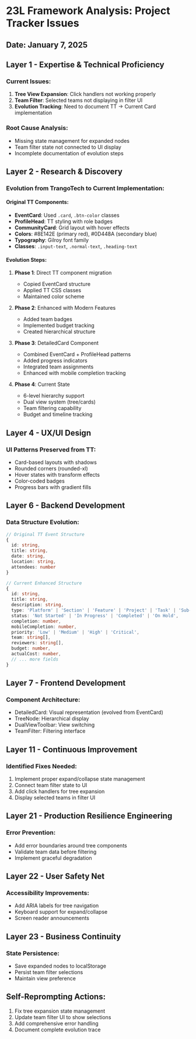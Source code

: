 # 23L Framework Analysis: Project Tracker Issues
## Date: January 7, 2025

## Layer 1 - Expertise & Technical Proficiency
### Current Issues:
1. **Tree View Expansion**: Click handlers not working properly
2. **Team Filter**: Selected teams not displaying in filter UI
3. **Evolution Tracking**: Need to document TT → Current Card implementation

### Root Cause Analysis:
- Missing state management for expanded nodes
- Team filter state not connected to UI display
- Incomplete documentation of evolution steps

## Layer 2 - Research & Discovery
### Evolution from TrangoTech to Current Implementation:

#### Original TT Components:
- **EventCard**: Used `.card`, `.btn-color` classes
- **ProfileHead**: TT styling with role badges
- **CommunityCard**: Grid layout with hover effects
- **Colors**: #8E142E (primary red), #0D448A (secondary blue)
- **Typography**: Gilroy font family
- **Classes**: `.input-text`, `.normal-text`, `.heading-text`

#### Evolution Steps:
1. **Phase 1**: Direct TT component migration
   - Copied EventCard structure
   - Applied TT CSS classes
   - Maintained color scheme

2. **Phase 2**: Enhanced with Modern Features
   - Added team badges
   - Implemented budget tracking
   - Created hierarchical structure

3. **Phase 3**: DetailedCard Component
   - Combined EventCard + ProfileHead patterns
   - Added progress indicators
   - Integrated team assignments
   - Enhanced with mobile completion tracking

4. **Phase 4**: Current State
   - 6-level hierarchy support
   - Dual view system (tree/cards)
   - Team filtering capability
   - Budget and timeline tracking

## Layer 4 - UX/UI Design
### UI Patterns Preserved from TT:
- Card-based layouts with shadows
- Rounded corners (rounded-xl)
- Hover states with transform effects
- Color-coded badges
- Progress bars with gradient fills

## Layer 6 - Backend Development
### Data Structure Evolution:
```typescript
// Original TT Event Structure
{
  id: string,
  title: string,
  date: string,
  location: string,
  attendees: number
}

// Current Enhanced Structure
{
  id: string,
  title: string,
  description: string,
  type: 'Platform' | 'Section' | 'Feature' | 'Project' | 'Task' | 'Sub-task',
  status: 'Not Started' | 'In Progress' | 'Completed' | 'On Hold',
  completion: number,
  mobileCompletion: number,
  priority: 'Low' | 'Medium' | 'High' | 'Critical',
  team: string[],
  reviewers: string[],
  budget: number,
  actualCost: number,
  // ... more fields
}
```

## Layer 7 - Frontend Development
### Component Architecture:
- DetailedCard: Visual representation (evolved from EventCard)
- TreeNode: Hierarchical display
- DualViewToolbar: View switching
- TeamFilter: Filtering interface

## Layer 11 - Continuous Improvement
### Identified Fixes Needed:
1. Implement proper expand/collapse state management
2. Connect team filter state to UI
3. Add click handlers for tree expansion
4. Display selected teams in filter UI

## Layer 21 - Production Resilience Engineering
### Error Prevention:
- Add error boundaries around tree components
- Validate team data before filtering
- Implement graceful degradation

## Layer 22 - User Safety Net
### Accessibility Improvements:
- Add ARIA labels for tree navigation
- Keyboard support for expand/collapse
- Screen reader announcements

## Layer 23 - Business Continuity
### State Persistence:
- Save expanded nodes to localStorage
- Persist team filter selections
- Maintain view preference

## Self-Reprompting Actions:
1. Fix tree expansion state management
2. Update team filter UI to show selections
3. Add comprehensive error handling
4. Document complete evolution trace